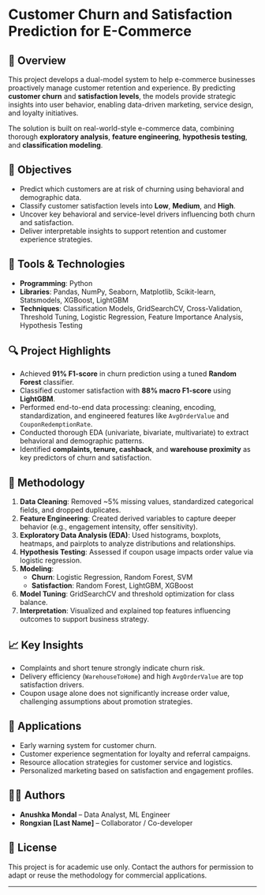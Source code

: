 # Customer Churn and Satisfaction Prediction for E-Commerce

## 📌 Overview
This project develops a dual-model system to help e-commerce businesses proactively manage customer retention and experience. By predicting **customer churn** and **satisfaction levels**, the models provide strategic insights into user behavior, enabling data-driven marketing, service design, and loyalty initiatives.

The solution is built on real-world-style e-commerce data, combining thorough **exploratory analysis**, **feature engineering**, **hypothesis testing**, and **classification modeling**.

## 🎯 Objectives
- Predict which customers are at risk of churning using behavioral and demographic data.
- Classify customer satisfaction levels into **Low**, **Medium**, and **High**.
- Uncover key behavioral and service-level drivers influencing both churn and satisfaction.
- Deliver interpretable insights to support retention and customer experience strategies.

## 🧰 Tools & Technologies
- **Programming**: Python
- **Libraries**: Pandas, NumPy, Seaborn, Matplotlib, Scikit-learn, Statsmodels, XGBoost, LightGBM
- **Techniques**: Classification Models, GridSearchCV, Cross-Validation, Threshold Tuning, Logistic Regression, Feature Importance Analysis, Hypothesis Testing

## 🔍 Project Highlights
- Achieved **91% F1-score** in churn prediction using a tuned **Random Forest** classifier.
- Classified customer satisfaction with **88% macro F1-score** using **LightGBM**.
- Performed end-to-end data processing: cleaning, encoding, standardization, and engineered features like `AvgOrderValue` and `CouponRedemptionRate`.
- Conducted thorough EDA (univariate, bivariate, multivariate) to extract behavioral and demographic patterns.
- Identified **complaints, tenure, cashback**, and **warehouse proximity** as key predictors of churn and satisfaction.

## 🧪 Methodology
1. **Data Cleaning**: Removed ~5% missing values, standardized categorical fields, and dropped duplicates.
2. **Feature Engineering**: Created derived variables to capture deeper behavior (e.g., engagement intensity, offer sensitivity).
3. **Exploratory Data Analysis (EDA)**: Used histograms, boxplots, heatmaps, and pairplots to analyze distributions and relationships.
4. **Hypothesis Testing**: Assessed if coupon usage impacts order value via logistic regression.
5. **Modeling**:
   - **Churn**: Logistic Regression, Random Forest, SVM
   - **Satisfaction**: Random Forest, LightGBM, XGBoost
6. **Model Tuning**: GridSearchCV and threshold optimization for class balance.
7. **Interpretation**: Visualized and explained top features influencing outcomes to support business strategy.

## 📈 Key Insights
- Complaints and short tenure strongly indicate churn risk.
- Delivery efficiency (`WarehouseToHome`) and high `AvgOrderValue` are top satisfaction drivers.
- Coupon usage alone does not significantly increase order value, challenging assumptions about promotion strategies.

## 🚀 Applications
- Early warning system for customer churn.
- Customer experience segmentation for loyalty and referral campaigns.
- Resource allocation strategies for customer service and logistics.
- Personalized marketing based on satisfaction and engagement profiles.

## 👩‍💻 Authors
- **Anushka Mondal** – Data Analyst, ML Engineer  
- **Rongxian [Last Name]** – Collaborator / Co-developer  

## 📝 License
This project is for academic use only. Contact the authors for permission to adapt or reuse the methodology for commercial applications.

---


